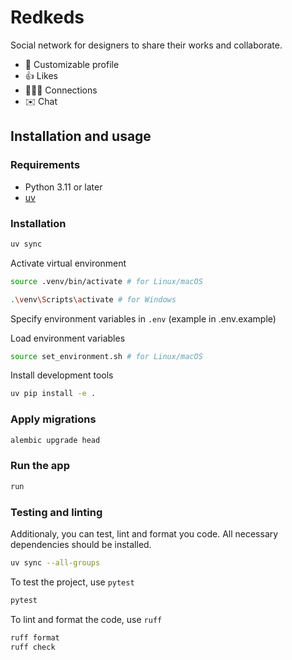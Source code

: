 # Redkeds

Social network for designers to share their works and collaborate.

- 📔 Customizable profile
- 👍 Likes
- 🧑‍🤝‍🧑 Connections
- ✉️ Chat

## Installation and usage

### Requirements
- Python 3.11 or later
- [uv](https://docs.astral.sh/uv/getting-started/installation/)

### Installation

```bash
uv sync
```

Activate virtual environment
```bash
source .venv/bin/activate # for Linux/macOS
```
```bash
.\venv\Scripts\activate # for Windows
```

Specify environment variables in `.env` (example in .env.example)

Load environment variables
```bash
source set_environment.sh # for Linux/macOS
```

Install development tools
```bash
uv pip install -e .
```

### Apply migrations
```bash
alembic upgrade head
```

### Run the app
```bash
run
```

### Testing and linting

Additionaly, you can test, lint and format you code. All necessary dependencies should be installed.

```bash
uv sync --all-groups
```

To test the project, use `pytest`
```bash
pytest
```

To lint and format the code, use `ruff`
```bash
ruff format
ruff check
```
